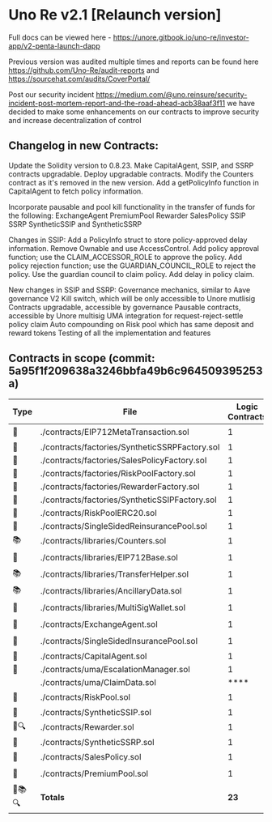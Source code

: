 # Uno Re v2.1 [Relaunch version]

Full docs can be viewed here - https://unore.gitbook.io/uno-re/investor-app/v2-penta-launch-dapp

Previous version was audited multiple times and reports can be found here https://github.com/Uno-Re/audit-reports and https://sourcehat.com/audits/CoverPortal/

Post our security incident https://medium.com/@uno.reinsure/security-incident-post-mortem-report-and-the-road-ahead-acb38aaf3f11 we have decided to make some enhancements on our contracts to improve security and increase decentralization of control

## Changelog in new Contracts:

Update the Solidity version to 0.8.23.
Make CapitalAgent, SSIP, and SSRP contracts upgradable.
Deploy upgradable contracts.
Modify the Counters contract as it's removed in the new version.
Add a getPolicyInfo function in CapitalAgent to fetch policy information.

Incorporate pausable and pool kill functionality in the transfer of funds for the following:
    ExchangeAgent
    PremiumPool
    Rewarder
    SalesPolicy
    SSIP
    SSRP
    SyntheticSSIP and SyntheticSSRP

Changes in SSIP:
    Add a PolicyInfo struct to store policy-approved delay information.
    Remove Ownable and use AccessControl.
    Add policy approval function; use the CLAIM_ACCESSOR_ROLE to approve the policy.
    Add policy rejection function; use the GUARDIAN_COUNCIL_ROLE to reject the policy.
    Use the guardian council to claim policy.
    Add delay in policy claim.

New changes in SSIP and SSRP:
    Governance mechanics, similar to Aave governance V2
    Kill switch, which will be only accessible to Unore mutlisig
    Contracts upgradable, accessible by governance
    Pausable contracts, accessible by Unore multisig
    UMA integration for request-reject-settle policy claim
    Auto compounding on Risk pool which has same deposit and reward tokens
    Testing of all the implementation and features

## Contracts in scope (commit: 5a95f1f209638a3246bbfa49b6c964509395253a)

| Type | File   | Logic Contracts | Interfaces | Lines | nLines | nSLOC | Comment Lines | Complex. Score | Capabilities |
| ---- | ------ | --------------- | ---------- | ----- | ------ | ----- | ------------- | -------------- | ------------ | 
| 📝 | ./contracts/EIP712MetaTransaction.sol | 1 | **** | 93 | 81 | 60 | 8 | 59 | **<abbr title='Uses Assembly'>🖥</abbr><abbr title='Payable Functions'>💰</abbr><abbr title='Uses Hash-Functions'>🧮</abbr><abbr title='Handles Signatures: ecrecover'>🔖</abbr>** |
| 📝 | ./contracts/factories/SyntheticSSRPFactory.sol | 1 | **** | 15 | 15 | 11 | 1 | 17 | **<abbr title='create/create2'>🌀</abbr>** |
| 📝 | ./contracts/factories/SalesPolicyFactory.sol | 1 | **** | 144 | 140 | 107 | 7 | 122 | **<abbr title='create/create2'>🌀</abbr>** |
| 📝 | ./contracts/factories/RiskPoolFactory.sol | 1 | **** | 21 | 16 | 11 | 1 | 17 | **<abbr title='create/create2'>🌀</abbr>** |
| 📝 | ./contracts/factories/RewarderFactory.sol | 1 | **** | 16 | 16 | 11 | 1 | 17 | **<abbr title='create/create2'>🌀</abbr>** |
| 📝 | ./contracts/factories/SyntheticSSIPFactory.sol | 1 | **** | 15 | 15 | 11 | 1 | 17 | **<abbr title='create/create2'>🌀</abbr>** |
| 📝 | ./contracts/RiskPoolERC20.sol | 1 | **** | 350 | 350 | 125 | 185 | 90 | **** |
| 📝 | ./contracts/SingleSidedReinsurancePool.sol | 1 | **** | 385 | 377 | 301 | 18 | 300 | **<abbr title='Uses Hash-Functions'>🧮</abbr>** |
| 📚 | ./contracts/libraries/Counters.sol | 1 | **** | 25 | 25 | 10 | 14 | 1 | **<abbr title='doppelganger(Counters)'>🔆</abbr>** |
| 📝 | ./contracts/libraries/EIP712Base.sol | 1 | **** | 49 | 49 | 34 | 8 | 23 | **<abbr title='Uses Assembly'>🖥</abbr><abbr title='Uses Hash-Functions'>🧮</abbr>** |
| 📚 | ./contracts/libraries/TransferHelper.sol | 1 | **** | 28 | 28 | 19 | 5 | 26 | **** |
| 📚 | ./contracts/libraries/AncillaryData.sol | 1 | **** | 143 | 131 | 65 | 55 | 41 | **<abbr title='Unchecked Blocks'>Σ</abbr>** |
| 📝 | ./contracts/libraries/MultiSigWallet.sol | 1 | **** | 151 | 146 | 100 | 9 | 73 | **<abbr title='Payable Functions'>💰</abbr>** |
| 📝 | ./contracts/ExchangeAgent.sol | 1 | **** | 268 | 242 | 207 | 7 | 183 | **<abbr title='Payable Functions'>💰</abbr>** |
| 📝 | ./contracts/SingleSidedInsurancePool.sol | 1 | **** | 530 | 521 | 416 | 29 | 380 | **<abbr title='Payable Functions'>💰</abbr><abbr title='Uses Hash-Functions'>🧮</abbr>** |
| 📝 | ./contracts/CapitalAgent.sol | 1 | **** | 309 | 303 | 253 | 1 | 226 | **** |
| 📝 | ./contracts/uma/EscalationManager.sol | 1 | **** | 77 | 69 | 47 | 5 | 45 | **<abbr title='Uses Hash-Functions'>🧮</abbr>** |
|  | ./contracts/uma/ClaimData.sol | **** | **** | 4 | 4 | 2 | 1 | **** | **** |
| 📝 | ./contracts/RiskPool.sol | 1 | **** | 222 | 222 | 192 | 10 | 177 | **<abbr title='Payable Functions'>💰</abbr>** |
| 📝 | ./contracts/SyntheticSSIP.sol | 1 | **** | 262 | 262 | 206 | 9 | 168 | **** |
| 📝🔍 | ./contracts/Rewarder.sol | 1 | 1 | 131 | 124 | 103 | 1 | 111 | **<abbr title='Payable Functions'>💰</abbr>** |
| 📝 | ./contracts/SyntheticSSRP.sol | 1 | **** | 262 | 262 | 206 | 9 | 168 | **** |
| 📝 | ./contracts/SalesPolicy.sol | 1 | **** | 330 | 291 | 248 | 5 | 183 | **<abbr title='Payable Functions'>💰</abbr><abbr title='Uses Hash-Functions'>🧮</abbr><abbr title='Handles Signatures: ecrecover'>🔖</abbr>** |
| 📝 | ./contracts/PremiumPool.sol | 1 | **** | 272 | 265 | 230 | 7 | 229 | **<abbr title='Uses Assembly'>🖥</abbr><abbr title='Payable Functions'>💰</abbr>** |
| 📝📚🔍 | **Totals** | **23** | **1** | **4102**  | **3954** | **2975** | **397** | **2673** | **<abbr title='Uses Assembly'>🖥</abbr><abbr title='Payable Functions'>💰</abbr><abbr title='Uses Hash-Functions'>🧮</abbr><abbr title='Handles Signatures: ecrecover'>🔖</abbr><abbr title='create/create2'>🌀</abbr><abbr title='doppelganger'>🔆</abbr><abbr title='Unchecked Blocks'>Σ</abbr>** |

